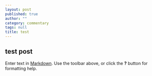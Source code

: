 ```yaml
---
layout: post
published: true
author: ""
category: commentary
tags: null
title: test
---
```


## test post

Enter text in [Markdown](http://daringfireball.net/projects/markdown/). Use the toolbar above, or click the **?** button for formatting help.
